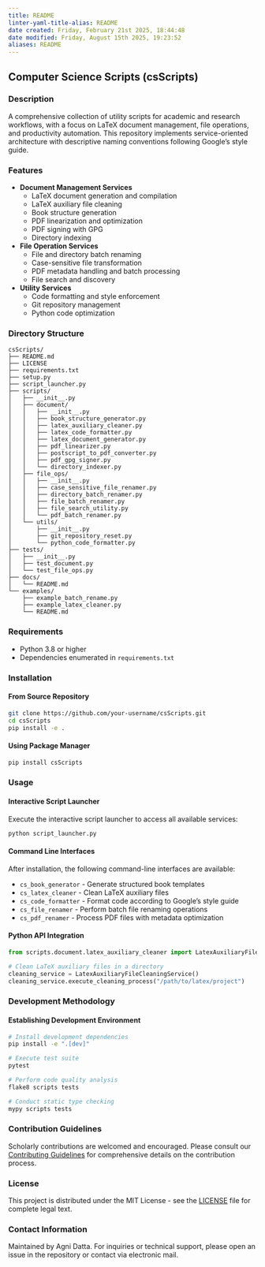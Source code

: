 ```yaml
---
title: README
linter-yaml-title-alias: README
date created: Friday, February 21st 2025, 18:44:48
date modified: Friday, August 15th 2025, 19:23:52
aliases: README
---
```


## Computer Science Scripts (csScripts)

### Description

A comprehensive collection of utility scripts for academic and research workflows, with a focus on LaTeX document management, file operations, and productivity automation. This repository implements service-oriented architecture with descriptive naming conventions following Google’s style guide.

### Features

- **Document Management Services**
  - LaTeX document generation and compilation
  - LaTeX auxiliary file cleaning
  - Book structure generation
  - PDF linearization and optimization
  - PDF signing with GPG
  - Directory indexing
- **File Operation Services**
  - File and directory batch renaming
  - Case-sensitive file transformation
  - PDF metadata handling and batch processing
  - File search and discovery
- **Utility Services**
  - Code formatting and style enforcement
  - Git repository management
  - Python code optimization

### Directory Structure

```
csScripts/
├── README.md
├── LICENSE
├── requirements.txt
├── setup.py
├── script_launcher.py
├── scripts/
│   ├── __init__.py
│   ├── document/
│   │   ├── __init__.py
│   │   ├── book_structure_generator.py
│   │   ├── latex_auxiliary_cleaner.py
│   │   ├── latex_code_formatter.py
│   │   ├── latex_document_generator.py
│   │   ├── pdf_linearizer.py
│   │   ├── postscript_to_pdf_converter.py
│   │   ├── pdf_gpg_signer.py
│   │   └── directory_indexer.py
│   ├── file_ops/
│   │   ├── __init__.py
│   │   ├── case_sensitive_file_renamer.py
│   │   ├── directory_batch_renamer.py
│   │   ├── file_batch_renamer.py
│   │   ├── file_search_utility.py
│   │   └── pdf_batch_renamer.py
│   └── utils/
│       ├── __init__.py
│       ├── git_repository_reset.py
│       └── python_code_formatter.py
├── tests/
│   ├── __init__.py
│   ├── test_document.py
│   └── test_file_ops.py
├── docs/
│   └── README.md
└── examples/
    ├── example_batch_rename.py
    ├── example_latex_cleaner.py
    └── README.md
```

### Requirements

- Python 3.8 or higher
- Dependencies enumerated in `requirements.txt`

### Installation

#### From Source Repository

```bash
git clone https://github.com/your-username/csScripts.git
cd csScripts
pip install -e .
```

#### Using Package Manager

```bash
pip install csScripts
```

### Usage

#### Interactive Script Launcher

Execute the interactive script launcher to access all available services:

```bash
python script_launcher.py
```

#### Command Line Interfaces

After installation, the following command-line interfaces are available:

- `cs_book_generator` - Generate structured book templates
- `cs_latex_cleaner` - Clean LaTeX auxiliary files
- `cs_code_formatter` - Format code according to Google’s style guide
- `cs_file_renamer` - Perform batch file renaming operations
- `cs_pdf_renamer` - Process PDF files with metadata optimization

#### Python API Integration

```python
from scripts.document.latex_auxiliary_cleaner import LatexAuxiliaryFileCleaningService

# Clean LaTeX auxiliary files in a directory
cleaning_service = LatexAuxiliaryFileCleaningService()
cleaning_service.execute_cleaning_process("/path/to/latex/project")
```

### Development Methodology

#### Establishing Development Environment

```bash
# Install development dependencies
pip install -e ".[dev]"

# Execute test suite
pytest

# Perform code quality analysis
flake8 scripts tests

# Conduct static type checking
mypy scripts tests
```

### Contribution Guidelines

Scholarly contributions are welcomed and encouraged. Please consult our [Contributing Guidelines](CONTRIBUTING.md) for comprehensive details on the contribution process.

### License

This project is distributed under the MIT License - see the [LICENSE](LICENSE) file for complete legal text.

### Contact Information

Maintained by Agni Datta. For inquiries or technical support, please open an issue in the repository or contact via electronic mail.
